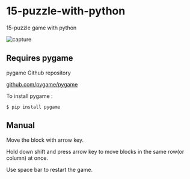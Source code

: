 # 15-puzzle-with-python
15-puzzle game with python

![capture](https://user-images.githubusercontent.com/81851585/115057571-3233f300-9f1f-11eb-99cf-bd77fc4ce3a6.png)


## Requires pygame

pygame Github repository  

[github.com/pygame/pygame](https://github.com/pygame/pygame)


To install pygame : 
```
$ pip install pygame
```


## Manual

Move the block with arrow key.

Hold down shift and press arrow key to move blocks in the same row(or column) at once.

Use space bar to restart the game.
